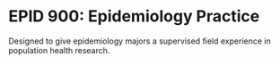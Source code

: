 # EPID 900: Epidemiology Practice

Designed to give epidemiology majors a supervised field experience in population health research.